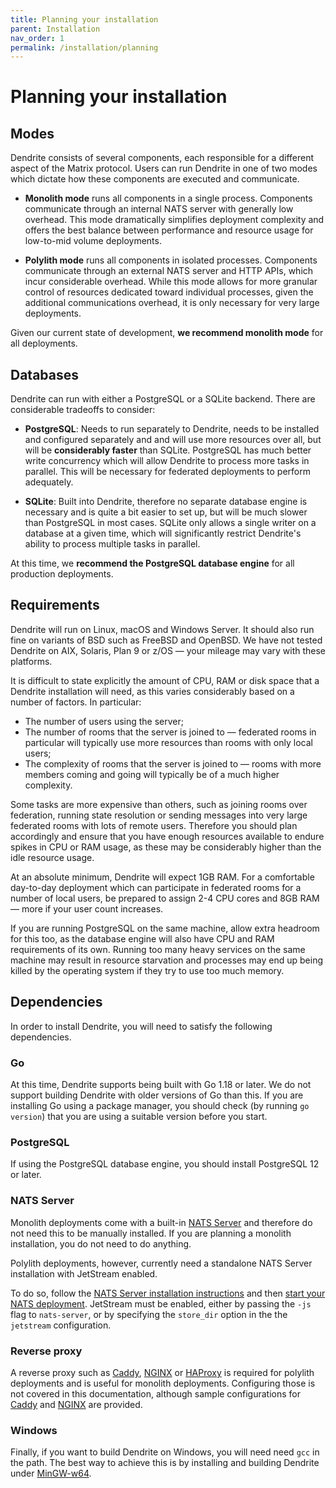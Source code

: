 ```yaml
---
title: Planning your installation
parent: Installation
nav_order: 1
permalink: /installation/planning
---
```


# Planning your installation

## Modes

Dendrite consists of several components, each responsible for a different aspect of the Matrix protocol.
Users can run Dendrite in one of two modes which dictate how these components are executed and communicate.

* **Monolith mode** runs all components in a single process. Components communicate through an internal NATS
  server with generally low overhead. This mode dramatically simplifies deployment complexity and offers the
  best balance between performance and resource usage for low-to-mid volume deployments.

* **Polylith mode** runs all components in isolated processes. Components communicate through an external NATS
  server and HTTP APIs, which incur considerable overhead. While this mode allows for more granular control of
  resources dedicated toward individual processes, given the additional communications overhead, it is only
  necessary for very large deployments.

Given our current state of development, **we recommend monolith mode** for all deployments.

## Databases

Dendrite can run with either a PostgreSQL or a SQLite backend. There are considerable tradeoffs
to consider:

* **PostgreSQL**: Needs to run separately to Dendrite, needs to be installed and configured separately
  and and will use more resources over all, but will be **considerably faster** than SQLite. PostgreSQL
  has much better write concurrency which will allow Dendrite to process more tasks in parallel. This
  will be necessary for federated deployments to perform adequately.

* **SQLite**: Built into Dendrite, therefore no separate database engine is necessary and is quite
  a bit easier to set up, but will be much slower than PostgreSQL in most cases. SQLite only allows a
  single writer on a database at a given time, which will significantly restrict Dendrite's ability
  to process multiple tasks in parallel.

At this time, we **recommend the PostgreSQL database engine** for all production deployments.

## Requirements

Dendrite will run on Linux, macOS and Windows Server. It should also run fine on variants
of BSD such as FreeBSD and OpenBSD. We have not tested Dendrite on AIX, Solaris, Plan 9 or z/OS —
your mileage may vary with these platforms.

It is difficult to state explicitly the amount of CPU, RAM or disk space that a Dendrite
installation will need, as this varies considerably based on a number of factors. In particular:

* The number of users using the server;
* The number of rooms that the server is joined to — federated rooms in particular will typically
  use more resources than rooms with only local users;
* The complexity of rooms that the server is joined to — rooms with more members coming and
  going will typically be of a much higher complexity.

Some tasks are more expensive than others, such as joining rooms over federation, running state
resolution or sending messages into very large federated rooms with lots of remote users. Therefore
you should plan accordingly and ensure that you have enough resources available to endure spikes
in CPU or RAM usage, as these may be considerably higher than the idle resource usage.

At an absolute minimum, Dendrite will expect 1GB RAM. For a comfortable day-to-day deployment
which can participate in federated rooms for a number of local users, be prepared to assign 2-4
CPU cores and 8GB RAM — more if your user count increases.

If you are running PostgreSQL on the same machine, allow extra headroom for this too, as the
database engine will also have CPU and RAM requirements of its own. Running too many heavy
services on the same machine may result in resource starvation and processes may end up being
killed by the operating system if they try to use too much memory.

## Dependencies

In order to install Dendrite, you will need to satisfy the following dependencies.

### Go

At this time, Dendrite supports being built with Go 1.18 or later. We do not support building
Dendrite with older versions of Go than this. If you are installing Go using a package manager,
you should check (by running `go version`) that you are using a suitable version before you start.

### PostgreSQL

If using the PostgreSQL database engine, you should install PostgreSQL 12 or later.

### NATS Server

Monolith deployments come with a built-in [NATS Server](https://github.com/nats-io/nats-server) and
therefore do not need this to be manually installed. If you are planning a monolith installation, you
do not need to do anything.

Polylith deployments, however, currently need a standalone NATS Server installation with JetStream
enabled.

To do so, follow the [NATS Server installation instructions](https://docs.nats.io/running-a-nats-service/introduction/installation) and then [start your NATS deployment](https://docs.nats.io/running-a-nats-service/introduction/running). JetStream must be enabled, either by passing the `-js` flag to `nats-server`,
or by specifying the `store_dir` option in the the `jetstream` configuration.

### Reverse proxy

A reverse proxy such as [Caddy](https://caddyserver.com), [NGINX](https://www.nginx.com) or
[HAProxy](http://www.haproxy.org) is required for polylith deployments and is useful for monolith
deployments. Configuring those is not covered in this documentation, although sample configurations
for [Caddy](https://github.com/RickJou/dendrite/blob/main/docs/caddy) and
[NGINX](https://github.com/RickJou/dendrite/blob/main/docs/nginx) are provided.

### Windows

Finally, if you want to build Dendrite on Windows, you will need need `gcc` in the path. The best
way to achieve this is by installing and building Dendrite under [MinGW-w64](https://www.mingw-w64.org/).
